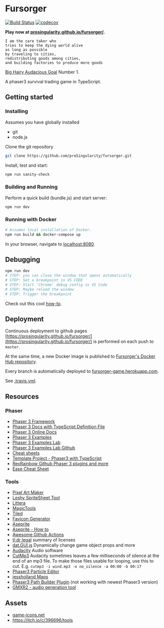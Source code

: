 # Fursorger

[![Build Status](https://travis-ci.com/proSingularity/fursorger.svg?branch=master)](https://travis-ci.com/proSingularity/fursorger)
[![codecov](https://codecov.io/gh/proSingularity/fursorger/branch/master/graph/badge.svg)](https://codecov.io/gh/proSingularity/fursorger)

**Play now at [prosingularity.github.io/fursorger/](https://prosingularity.github.io/fursorger/).**

```log
I am the care taker who
tries to keep the dying world alive
as long as possible
by traveling to cities,
redistributing goods among cities,
and building factories to produce more goods
```

[Big Hairy Audacious Goal](https://en.wikipedia.org/wiki/Big_Hairy_Audacious_Goal) Number 1.

A phaser3 survival trading game in TypeScript.

## Getting started

### Installing

Assumes you have globally installed

- git
- node.js

Clone the git repository

```bash
git clone https://github.com/proSingularity/fursorger.git
```

Install, test and start:

```bash
npm run sanity-check
```

### Building and Running

Perform a quick build (bundle.js) and start server:

```bash
npm run dev
```

### Running with Docker

```bash
# Assumes local installation of Docker.
npm run build && docker-compose up
```

In your browser, navigate to [localhost:8080](http://localhost:8080).

## Debugging

```bash
npm run dev
# STEP: you can close the window that opens automatically
# STEP: Set a breakpoint in VS CODE
# STEP: Start 'Chrome' debug config in VS Code
# STEP: Maybe reload the window
# STEP: Trigger the breakpoint
```

Check out this cool [how-to](https://github.com/samme/phaser3-faq/wiki#how-do-i-fixdebug-my-game).

## Deployment

Continuous deployment to github pages [https://prosingularity.github.io/fursorger/](https://prosingularity.github.io/fursorger/) is performed on each push to `master`.

At the same time, a new Docker image is published to [Fursorger's Docker Hub repository](https://cloud.docker.com/u/nonbiri/repository/docker/nonbiri/fursorger).

Every branch is automatically deployed to [fursorger-game.herokuapp.com](https://fursorger-game.herokuapp.com).

See [.travis.yml](.travis.yml).

## Resources

### Phaser

- [Phaser 3 Framework](https://github.com/photonstorm/phaser)
- [Phaser 3 Docs with TypeScript Definition File](https://github.com/photonstorm/phaser3-docs)
- [Phaser 3 Online Docs](https://photonstorm.github.io/phaser3-docs/index.html)
- [Phaser 3 Examples](https://phaser.io/examples/v3)
- [Phaser 3 Examples Lab](https://labs.phaser.io/)
- [Phaser 3 Examples Lab Github](https://github.com/photonstorm/phaser3-examples)
- [Cheat sheets](https://github.com/digitsensitive/phaser3-typescript/blob/master/cheatsheets)
- [Template Project - Phaser3 with TypeScript](https://github.com/digitsensitive/phaser3-typescript)
- [RexRainbow Github Phaser 3 plugins and more](https://github.com/rexrainbow/phaser3-rex-notes/tree/master/plugins)
- [Ease Cheat Sheet](http://lets-gamedev.de/phasereasings/)

### Tools

- [Pixel Art Maker](http://pixelartmaker.com/)
- [Leshy SpriteSheet Tool](https://www.leshylabs.com/apps/sstool)
- [Littera](http://kvazars.com/littera)
- [MagicTools](https://github.com/ellisonleao/magictools)
- [Tiled](https://www.mapeditor.org)
- [Favicon Generator](https://favicon.io/favicon-generator/)
- [Aseprite](https://www.aseprite.org/)
- [Aseprite - How to](https://www.youtube.com/watch?v=Md6W79jtLJM)
- [Awesome Github Actions](https://github.com/sdras/awesome-actions)
- [tl;dr legal](https://tldrlegal.com/) summary of licenses
- [dat.GUI.js](https://github.com/dataarts/dat.gui) Dynamically change game object props and more
- [Audacity](https://www.audacityteam.org/) Audio software
- [CutMp3](http://manpages.ubuntu.com/manpages/bionic/man1/cutmp3.1.html) Audacity sometimes leaves a few milliseconds of silence at the end of an mp3 file. To make those files usable for looping, use this to cut. E.g. `cutmp3 -i wind.mp3 -o no_silence -a 00:00 -b 00:17`
- [Phaser3 Particle Editor](https://koreezgames.github.io/phaser3-particle-editor/)
- [jessholland Maps](https://jessholland.artstation.com/projects/ovArq)
- [Phaser3 Path Builder Plugin](https://github.com/samid737/phaser3-plugin-pathbuilder) (not working with newest Phaser3 version)
- [GMXR2 - audio generation tool](https://wubs.itch.io/gmxr2)

## Assets

- [game-icons.net](https://game-icons.net/)
- <https://itch.io/c/396696/tools>
